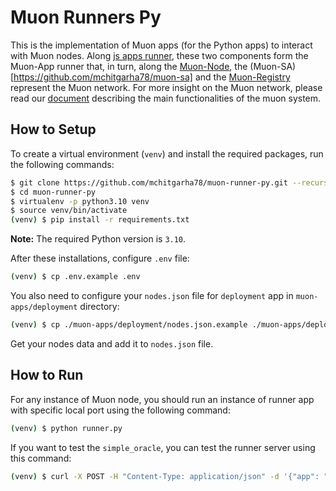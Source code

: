 # Muon Runners Py

This is the implementation of Muon apps (for the Python apps) to interact with Muon nodes. Along [js apps runner](https://github.com/mchitgarha78/muon-js-apps), these two components form the Muon-App runner that, in turn, along the [Muon-Node](https://github.com/mchitgarha78/muon-node), the (Muon-SA)[https://github.com/mchitgarha78/muon-sa] and the [Muon-Registry](https://github.com/mchitgarha78/muon-registry) represent the Muon network. For more insight on the Muon network, please read our [document](https://github.com/mchitgarha78/muon-node/wiki) describing the main functionalities of the muon system.


## How to Setup

To create a virtual environment (`venv`) and install the required packages, run the following commands:

```bash
$ git clone https://github.com/mchitgarha78/muon-runner-py.git --recurse-submodules
$ cd muon-runner-py
$ virtualenv -p python3.10 venv
$ source venv/bin/activate
(venv) $ pip install -r requirements.txt
```

**Note:** The required Python version is `3.10`.

After these installations, configure `.env` file:
```bash
(venv) $ cp .env.example .env
```

You also need to configure your `nodes.json` file for `deployment` app in `muon-apps/deployment` directory:

```bash
(venv) $ cp ./muon-apps/deployment/nodes.json.example ./muon-apps/deployment/nodes.json
```

Get your nodes data and add it to `nodes.json` file. 

## How to Run

For any instance of Muon node, you should run an instance of runner app with specific local port using the following command:

```bash
(venv) $ python runner.py

```

If you want to test the `simple_oracle`, you can test the runner server using this command:
```bash
(venv) $ curl -X POST -H "Content-Type: application/json" -d '{"app": "simple_oracle", "method": "price", "reqId": "12345", "data": {"params": {"unit": "USD", "token": "BNB"}, "result": {"price":267},"signParams":[{"name":"appId","type":"uint256","value":"55248038324285368712633359989377918216711324138169494581107010692219814301235"},{"name":"reqId","type":"uint256","value":"12345"},{"type":"uint32","value":227},{"type":"string","value":"BNB"},{"type":"string","value":"USD"}],"hash":"0x7e92cff17408096d2fa9c73b7a818a1c51f0eeeab5a91c19d60cf8395a5a6c53"}}' http://localhost:6000/v1/

```



